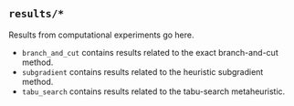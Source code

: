 `results/*`
-------------

Results from computational experiments go here.

* `branch_and_cut` contains results related to the exact branch-and-cut method.
* `subgradient` contains results related to the heuristic subgradient method.
* `tabu_search` contains results related to the tabu-search metaheuristic.